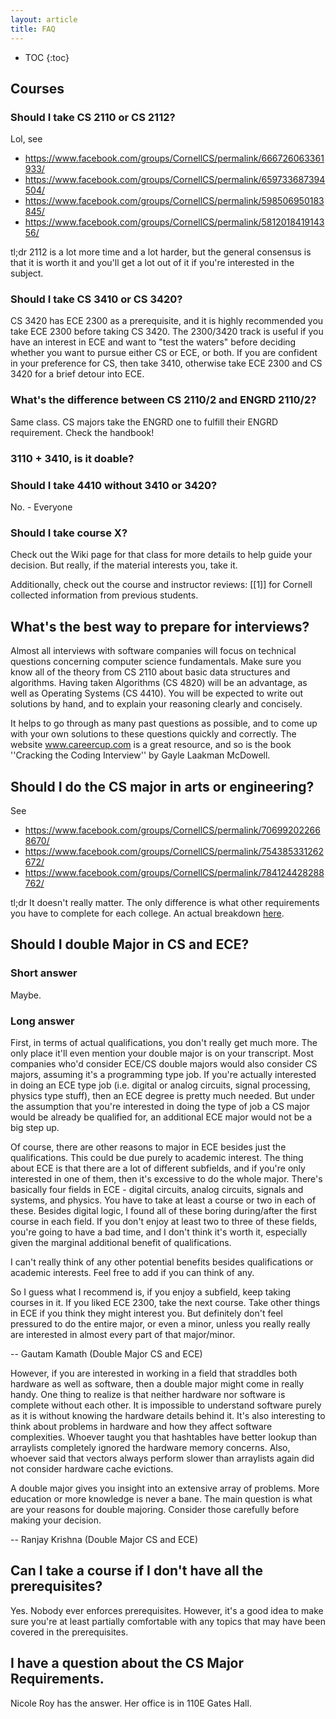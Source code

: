 ```yaml
---
layout: article
title: FAQ
---
```


* TOC
{:toc}

## Courses

### Should I take CS 2110 or CS 2112?
Lol, see

 - <https://www.facebook.com/groups/CornellCS/permalink/666726063361933/>
 - <https://www.facebook.com/groups/CornellCS/permalink/659733687394504/>
 - <https://www.facebook.com/groups/CornellCS/permalink/598506950183845/>
 - <https://www.facebook.com/groups/CornellCS/permalink/581201841914356/>

tl;dr 2112 is a lot more time and a lot harder, but the general consensus is that it is worth it and you'll get a lot out of it if you're interested in the subject.

### Should I take CS 3410 or CS 3420?
CS 3420 has ECE 2300 as a prerequisite, and it is highly recommended you take ECE 2300 before taking CS 3420. The 2300/3420 track is useful if you have an interest in ECE and want to "test the waters" before deciding whether you want to pursue either CS or ECE, or both. If you are confident in your preference for CS, then take 3410, otherwise take ECE 2300 and CS 3420 for a brief detour into ECE.

### What's the difference between CS 2110/2 and ENGRD 2110/2?
Same class. CS majors take the ENGRD one to fulfill their ENGRD requirement. Check the handbook!

### 3110 + 3410, is it doable?

### Should I take 4410 without 3410 or 3420?
No. - Everyone

### Should I take course X?
Check out the Wiki page for that class for more details to help guide your decision. But really, if the material interests you, take it.

Additionally, check out the course and instructor reviews: <nowiki>[[1]]</nowiki> for Cornell collected information from previous students.

## What's the best way to prepare for interviews?
Almost all interviews with software companies will focus on technical questions concerning computer science fundamentals. Make sure you know all of the theory from CS 2110 about basic data structures and algorithms. Having taken Algorithms (CS 4820) will be an advantage, as well as Operating Systems (CS 4410). You will be expected to write out solutions by hand, and to explain your reasoning clearly and concisely.

It helps to go through as many past questions as possible, and to come up with your own solutions to these questions quickly and correctly. The website www.careercup.com is a great resource, and so is the book ''Cracking the Coding Interview'' by Gayle Laakman McDowell.

## Should I do the CS major in arts or engineering?
See
 - <https://www.facebook.com/groups/CornellCS/permalink/706992022668670/>
 - <https://www.facebook.com/groups/CornellCS/permalink/754385331262672/>
 - <https://www.facebook.com/groups/CornellCS/permalink/784124428288762/>

tl;dr It doesn't really matter. The only difference is what other requirements you have to complete for each college. An actual breakdown [here](http://www.cs.cornell.edu/undergrad/csmajor).

## Should I double Major in CS and ECE?

### Short answer
Maybe.

### Long answer
First, in terms of actual qualifications, you don't really get much more. The only place it'll even mention your double major is on your transcript. Most companies who'd consider ECE/CS double majors would also consider CS majors, assuming it's a programming type job. If you're actually interested in doing an ECE type job (i.e. digital or analog circuits, signal processing, physics type stuff), then an ECE degree is pretty much needed. But under the assumption that you're interested in doing the type of job a CS major would be already be qualified for, an additional ECE major would not be a big step up.

Of course, there are other reasons to major in ECE besides just the qualifications. This could be due purely to academic interest. The thing about ECE is that there are a lot of different subfields, and if you're only interested in one of them, then it's excessive to do the whole major. There's basically four fields in ECE - digital circuits, analog circuits, signals and systems, and physics. You have to take at least a course or two in each of these. Besides digital logic, I found all of these boring during/after the first course in each field. If you don't enjoy at least two to three of these fields, you're going to have a bad time, and I don't think it's worth it, especially given the marginal additional benefit of qualifications.

I can't really think of any other potential benefits besides qualifications or academic interests. Feel free to add if you can think of any.

So I guess what I recommend is, if you enjoy a subfield, keep taking courses in it. If you liked ECE 2300, take the next course. Take other things in ECE if you think they might interest you. But definitely don't feel pressured to do the entire major, or even a minor, unless you really really are interested in almost every part of that major/minor.

-- Gautam Kamath (Double Major CS and ECE)



However, if you are interested in working in a field that straddles both hardware as well as software, then a double major might come in really handy. One thing to realize is that neither hardware nor software is complete without each other. It is impossible to understand software purely as it is without knowing the hardware details behind it. It's also interesting to think about problems in hardware and how they affect software complexities. Whoever taught you that hashtables have better lookup than arraylists completely ignored the hardware memory concerns. Also, whoever said that vectors always perform slower than arraylists again did not consider hardware cache evictions.

A double major gives you insight into an extensive array of problems. More education or more knowledge is never a bane. The main question is what are your reasons for double majoring. Consider those carefully before making your decision.

-- Ranjay Krishna (Double Major CS and ECE)

## Can I take a course if I don't have all the prerequisites?
Yes. Nobody ever enforces prerequisites. However, it's a good idea to make sure you're at least partially comfortable with any topics that may have been covered in the prerequisites.

## I have a question about the CS Major Requirements.
Nicole Roy has the answer. Her office is in 110E Gates Hall.
